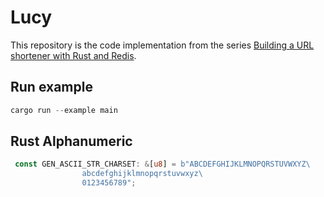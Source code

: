 # Lucy

This repository is the code implementation from the series [Building a URL shortener with Rust and Redis](https://thearyanahmed.medium.com/building-a-url-shortener-with-rust-and-redis-42ef49bcf2f4).

## Run example
```rust
cargo run --example main
```

## Rust Alphanumeric

```rust
 const GEN_ASCII_STR_CHARSET: &[u8] = b"ABCDEFGHIJKLMNOPQRSTUVWXYZ\
                abcdefghijklmnopqrstuvwxyz\
                0123456789";
```
